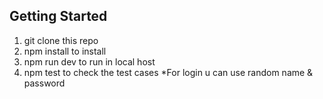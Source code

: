 ## Getting Started
1) git clone this repo
2) npm install to install
3) npm run dev to run in local host
4) npm test to check the test cases
*For login u can use random name & password
